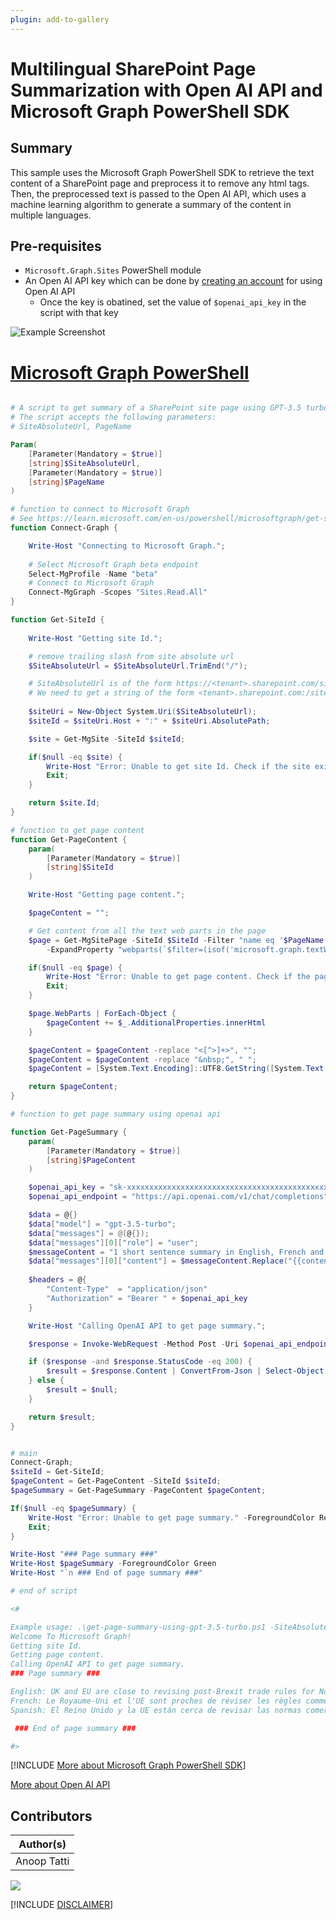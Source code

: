```yaml
---
plugin: add-to-gallery
---
```


# Multilingual SharePoint Page Summarization with Open AI API and Microsoft Graph PowerShell SDK

## Summary

This sample uses the Microsoft Graph PowerShell SDK to retrieve the text content of a SharePoint page and preprocess it to remove any html tags. Then, the preprocessed text is passed to the Open AI API, which uses a machine learning algorithm to generate a summary of the content in multiple languages.

## Pre-requisites

- `Microsoft.Graph.Sites` PowerShell module
- An Open AI API key which can be done by [creating an account](https://platform.openai.com/signup/) for using Open AI API
    - Once the key is obatined, set the value of `$openai_api_key` in the script with that key


![Example Screenshot](assets/example.png)

# [Microsoft Graph PowerShell](#tab/graphps)
```powershell

# A script to get summary of a SharePoint site page using GPT-3.5 turbo
# The script accepts the following parameters:
# SiteAbsoluteUrl, PageName

Param(
    [Parameter(Mandatory = $true)]
    [string]$SiteAbsoluteUrl,
    [Parameter(Mandatory = $true)]
    [string]$PageName
)

# function to connect to Microsoft Graph
# See https://learn.microsoft.com/en-us/powershell/microsoftgraph/get-started?view=graph-powershell-1.0 for more details
function Connect-Graph {

    Write-Host "Connecting to Microsoft Graph.";
    
    # Select Microsoft Graph beta endpoint
    Select-MgProfile -Name "beta"
    # Connect to Microsoft Graph
    Connect-MgGraph -Scopes "Sites.Read.All"
}

function Get-SiteId {
    
    Write-Host "Getting site Id.";

    # remove trailing slash from site absolute url
    $SiteAbsoluteUrl = $SiteAbsoluteUrl.TrimEnd("/");

    # SiteAbsoluteUrl is of the form https://<tenant>.sharepoint.com/sites/<site>
    # We need to get a string of the form <tenant>.sharepoint.com:/sites/<site>
    
    $siteUri = New-Object System.Uri($SiteAbsoluteUrl);
    $siteId = $siteUri.Host + ":" + $siteUri.AbsolutePath;

    $site = Get-MgSite -SiteId $siteId;

    if($null -eq $site) {
        Write-Host "Error: Unable to get site Id. Check if the site exists." -ForegroundColor Red;
        Exit;
    }

    return $site.Id;
}

# function to get page content
function Get-PageContent {
    param(
        [Parameter(Mandatory = $true)]
        [string]$SiteId
    )

    Write-Host "Getting page content.";

    $pageContent = "";

    # Get content from all the text web parts in the page
    $page = Get-MgSitePage -SiteId $SiteId -Filter "name eq '$PageName'" `
        -ExpandProperty "webparts(`$filter=(isof('microsoft.graph.textWebPart')))";

    if($null -eq $page) {
        Write-Host "Error: Unable to get page content. Check if the page exists." -ForegroundColor Red;
        Exit;
    }

    $page.WebParts | ForEach-Object { 
        $pageContent += $_.AdditionalProperties.innerHtml 
    }

    $pageContent = $pageContent -replace "<[^>]+>", "";
    $pageContent = $pageContent -replace "&nbsp;", " ";
    $pageContent = [System.Text.Encoding]::UTF8.GetString([System.Text.Encoding]::Convert([System.Text.Encoding]::UTF8, [System.Text.Encoding]::GetEncoding(1252), [System.Text.Encoding]::UTF8.GetBytes($pageContent)));

    return $pageContent;
}

# function to get page summary using openai api

function Get-PageSummary {
    param(
        [Parameter(Mandatory = $true)]
        [string]$PageContent
    )

    $openai_api_key = "sk-xxxxxxxxxxxxxxxxxxxxxxxxxxxxxxxxxxxxxxxxxxxxxxxxxx";
    $openai_api_endpoint = "https://api.openai.com/v1/chat/completions";

    $data = @{}
    $data["model"] = "gpt-3.5-turbo";
    $data["messages"] = @(@{});
    $data["messages"][0]["role"] = "user";
    $messageContent = "1 short sentence summary in English, French and Spanish of this: {{content}}. Output format: 'English: 'xxx' `n French: 'xxx' `n Spanish: 'xxx'";
    $data["messages"][0]["content"] = $messageContent.Replace("{{content}}", $PageContent);
    
    $headers = @{
        "Content-Type"  = "application/json"
        "Authorization" = "Bearer " + $openai_api_key
    }

    Write-Host "Calling OpenAI API to get page summary.";

    $response = Invoke-WebRequest -Method Post -Uri $openai_api_endpoint -Headers $headers -Body ($data | ConvertTo-Json);

    if ($response -and $response.StatusCode -eq 200) {
        $result = $response.Content | ConvertFrom-Json | Select-Object -ExpandProperty choices | Select-Object -ExpandProperty message | Select-Object -ExpandProperty content;
    } else {
        $result = $null;
    }

    return $result;
}


# main
Connect-Graph;
$siteId = Get-SiteId;
$pageContent = Get-PageContent -SiteId $siteId;
$pageSummary = Get-PageSummary -PageContent $pageContent;

If($null -eq $pageSummary) {
    Write-Host "Error: Unable to get page summary." -ForegroundColor Red;
    Exit;
}

Write-Host "### Page summary ###"
Write-Host $pageSummary -ForegroundColor Green
Write-Host "`n ### End of page summary ###"

# end of script

<#

Example usage: .\get-page-summary-using-gpt-3.5-turbo.ps1 -SiteAbsoluteUrl "https://contoso.sharepoint.com/sites/teamsite" -PageName "UK-News-1.aspx"
Welcome To Microsoft Graph!
Getting site Id.
Getting page content.
Calling OpenAI API to get page summary.
### Page summary ###

English: UK and EU are close to revising post-Brexit trade rules for Northern Ireland, but a deal is not yet guaranteed, says Irish Prime Minister Leo Varadkar.
French: Le Royaume-Uni et l'UE sont proches de réviser les règles commerciales post-Brexit pour l'Irlande du Nord, mais un accord n'est pas encore garanti, a déclaré le Premier ministre irlandais Leo Varadkar.
Spanish: El Reino Unido y la UE están cerca de revisar las normas comerciales posteriores al Brexit para Irlanda del Norte, pero aún no se garantiza el acuerdo, dice el primer ministro irlandés Leo Varadkar.

 ### End of page summary ###

#>

```
[!INCLUDE [More about Microsoft Graph PowerShell SDK](../../docfx/includes/MORE-GRAPHSDK.md)]

[More about Open AI API](https://platform.openai.com/docs/introduction)



## Contributors

| Author(s) |
|-----------|
| Anoop Tatti |



<img src="https://m365-visitor-stats.azurewebsites.net/script-samples/scripts/graph-openai-get-page-summary?labelText=Visitors" class="img-visitor" aria-hidden="true" />

[!INCLUDE [DISCLAIMER](../../docfx/includes/DISCLAIMER.md)]
